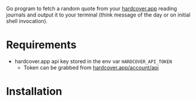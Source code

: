 Go program to fetch a random quote from your [hardcover.app](https://hardcover.app) reading journals and output it to your terminal (think message of the day or on initial shell invocation).

# Requirements
- hardcover.app api key stored in the env var `HARDCOVER_API_TOKEN`
  - Token can be grabbed from [hardcover.app/account/api](https://hardcover.app/account/api)

# Installation
